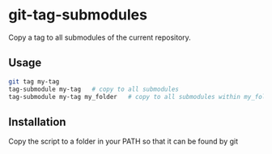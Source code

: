 # git-tag-submodules

Copy a tag to all submodules of the current repository.

## Usage

```bash
git tag my-tag
tag-submodule my-tag   # copy to all submodules
tag-submodule my-tag my_folder   # copy to all submodules within my_folder
```

## Installation

Copy the script to a folder in your PATH so that it can be found by git


